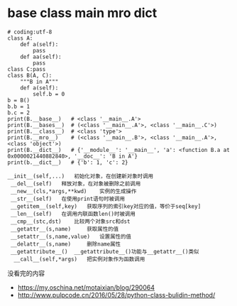 # __base__ __class__ __main__ __mro__ __dict__
```
# coding:utf-8
class A:
    def a(self):
        pass
    def aa(self):
        pass
class C:pass
class B(A, C):
    """B in A"""
    def a(self):
        self.b = 0
b = B()
b.b = 1
b.c = 2
print(B.__base__)   # <class '__main__.A'>
print(B.__bases__)  # (<class '__main__.A'>, <class '__main__.C'>)
print(B.__class__)  # <class 'type'>
print(B.__mro__)    # (<class '__main__.B'>, <class '__main__.A'>, <class 'object'>)
print(B.__dict__)   # {'__module__': '__main__', 'a': <function B.a at 0x0000021440882840>, '__doc__': 'B in A'}
print(b.__dict__)   # {'b': 1, 'c': 2}

```
```
__init__(self,...)	 初始化对象，在创建新对象时调用
 __del__(self)	 释放对象，在对象被删除之前调用
 __new__(cls,*args,**kwd)	 实例的生成操作
 __str__(self)	 在使用print语句时被调用
 __getitem__(self,key)	 获取序列的索引key对应的值，等价于seq[key]
 __len__(self)	 在调用内联函数len()时被调用
 __cmp__(stc,dst)	 比较两个对象src和dst
 __getattr__(s,name)	 获取属性的值
 __setattr__(s,name,value)	 设置属性的值
 __delattr__(s,name)	 删除name属性
 __getattribute__()	 __getattribute__()功能与__getattr__()类似
  __call__(self,*args)	 把实例对象作为函数调用
```

没看完的内容
* https://my.oschina.net/motaixian/blog/290064
* http://www.pulpcode.cn/2016/05/28/python-class-bulidin-method/

